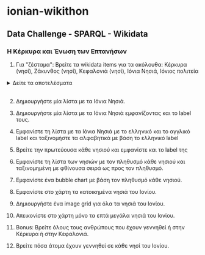 # ionian-wikithon

## Data Challenge - SPARQL - Wikidata
### Η Κέρκυρα και Ένωση των Επτανήσων

1. Για "ζέσταμα": Βρείτε τα wikidata items για τα ακόλουθα: Κέρκυρα (νησί), Ζάκυνθος (νησί), Κεφαλονιά (νησί), Ιόνια Νησιά, Ιόνιος πολιτεία

  <details>
  <summary>Δείτε τα αποτελέσματα </summary>
    <code>
      <ul>
        <li>island (Q23442)</li>
        <li>instance of (P31)</li>
        <li>part of (P361)</li>
        <li>Corfu (Q121378) - Greek island in the Ionian Sea</li>
        <li>Zakynthos (Q144880) - Greek island in the Ionian Sea</li>
        <li>Kefalonia (Q178488) - Greek island in the Ionian Sea</li>
        <li>Ionian Islands (Q170295) - group of islands in the Ionian Sea</li>
        <li>United States of the Ionian Islands (Q1063498)</li>
      <ul>
    </code>
  </details>
  <br/>

2. Δημιουργήστε μία λίστα με τα Ιόνια Νησιά.

3. Δημιουργήστε μία λίστα με τα Ιόνια Νησιά εμφανίζοντας και το label τους.

4. Εμφανίστε τη λίστα με τα Ιόνια Νησιά με το ελληνικό και το αγγλικό label και ταξινομήστε τα αλφαβητικά με βάση το ελληνικό label

5. Βρείτε την πρωτεύουσα κάθε νησιού και εμφανίστε και το label της

6. Εμφανίστε τη λίστα των νησιών με τον πληθυσμό κάθε νησιού και ταξινομημένη με φθίνουσα σειρά ως προς τον πληθυσμό.

7. Εμφανίστε ένα bubble chart με βάση τον πληθυσμό κάθε νησιού.

8. Εμφανίστε στο χάρτη τα κατοικημένα νησιά του Ιονίου.

9. Δημιουργήστε ένα image grid για όλα τα νησιά του Ιονίου.

10. Απεικονίστε στο χάρτη μόνο τα επτά μεγάλα νησιά του Ιονίου.

11. Bonus: Βρείτε όλους τους ανθρώπους που έχουν γεννηθεί ή στην Κέρκυρα ή στην Κεφαλονιά.

12. Βρείτε πόσα άτομα έχουν γεννηθεί σε κάθε νησί του Ιονίου.
